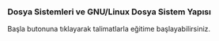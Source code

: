 ### Dosya Sistemleri ve GNU/Linux Dosya Sistem Yapısı

Başla butonuna tıklayarak talimatlarla eğitime başlayabilirsiniz.
